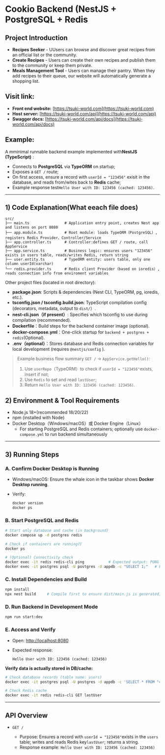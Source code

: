 # Cookio Backend (NestJS + PostgreSQL + Redis

## Project Introduction
- **Recipes Seeker** - UUsers can browse and discover great recipes from an official list or the community.
- **Create Recipes** - Users can create their own recipes and publish them to the community or keep them private.
- **Meals Management Tool** - Users can manage their pantry. When they add recipes to their queue, our website will automatically generate a shopping list.

## Visit link:
- **Front end website:** [https://tsuki-world.com](https://tsuki-world.com)
- **Host server:** [https://tsuki-world.com/api](https://tsuki-world.com/api)
- **Swagger docs:** [https://tsuki-world.com/api/docs](https://tsuki-world.com/api/docs)

## Example:
A mminimal runnable backend example implemented with**NestJS (TypeScript)** :

* Connects to **PostgreSQL** via **TypeORM** on startup;
* Exposes a `GET /` route;
* On first access, ensure a record with `userId = "123456"` exisit in the database, and reads from/wites back to **Redis** cache;
* Example response test`Hello User with ID: 123456 (cached: 123456)`.

---

## 1) Code Explanation(What eeach file does)

```
src/
├── main.ts                # Application entry point, creates Nest app and listens on port 8080
├── app.module.ts          # Root module: loads TypeORM（PostgreSQL）, registers Redis Provider、Controller/Service
├── app.controller.ts      # Controller:defines GET / route, call AppService
├── app.service.ts         # Business logic: ensures users "123456" exists in users table, reads/writes Redis, return string
├── user.entity.ts         # TypeORM entity: users table, only one column userId(varchar)
└── redis.provider.ts      # Redis client Provider（based on ioredis）, reads connection info from enviroment variables
```

Other project files (located in root directory):

* **package.json**: Scripts & dependencies (Nest CLI, TypeORM, pg, ioredis, etc.).
* **tsconfig.json / tsconfig.build.json**: TypeScript compilation config (decorators, metadata, output to `dist/`）.
* **nest-cli.json（if present）**: Specifies which tsconfig to use during compilation (recommended).
* **Dockerfile**：Build steps for the backend container image (optional).
* **docker-compose.yml**：One-click startup for `backend + postgres + redis`(Optional).
* **.env（optional）**：Stores database and Redis connection variables for local development (requires `@nestjs/config` ).

> Example business flow summary
> `GET /` → `AppService.getHello()`:
>
> 1. Use `userRepo`（TypeORM）to check if `userId = "123456"`exists, insert if not;
> 2. Use `Redis` to set and read `lastUser`;
> 3. Return `Hello User with ID: 123456 (cached: 123456)`.


## 2) Environment & Tool Requirements

* Node.js 18+(recommended 18/20/22)
* npm (installed with Node)
* Docker Desktop（Windows/macOS）或 Docker Engine（Linux）
    * For starting PostgreSQL and Redis containers; optionally use `docker-compose.yml` to run backend simultaneously

  
---

## 3) Running Steps

### A. Confirm Docker Desktop is Running

* Windows/macOS: Ensure the whale icon in the taskbar shows **Docker Desktop running**.
* Verify:

  ```bash
  docker version
  docker ps
  ```

### B. Start PostgreSQL and Redis


```bash
# Start only database and cache (in background)
docker compose up -d postgres redis

# Check if containers are running行
docker ps

# (Optional) Connectivity check
docker exec -it redis redis-cli ping           # Expected output: PONG
docker exec -it postgres psql -U postgres -d appdb -c "SELECT 1;"   # Expected output: 1
```

### C. Install Dependencies and Build

```bash
npm install
npx nest build     # Compile first to ensure dist/main.js is generated; start:dev can run without pre-build
```

### D. Run Backend in Development Mode

```bash
npm run start:dev
```

### E. Access and Verify

* Open: [http://localhost:8080](http://localhost:8080)
* Expected response:

  ```
  Hello User with ID: 123456 (cached: 123456)
  ```

**Verify data is actually stored in DB/cache:**

```bash
# Check database records (table name: users)
docker exec -it postgres psql -U postgres -d appdb -c 'SELECT * FROM "users";'

# Check Redis cache
docker exec -it redis redis-cli GET lastUser
```

---

## API Overview

* `GET /`

    * Purpose: Ensures a record with `userId = "123456"`exists in the `users` table; writes and reads Redis key`lastUser`; returns a string.
    * Response example: `Hello User with ID: 123456 (cached: 123456)`


